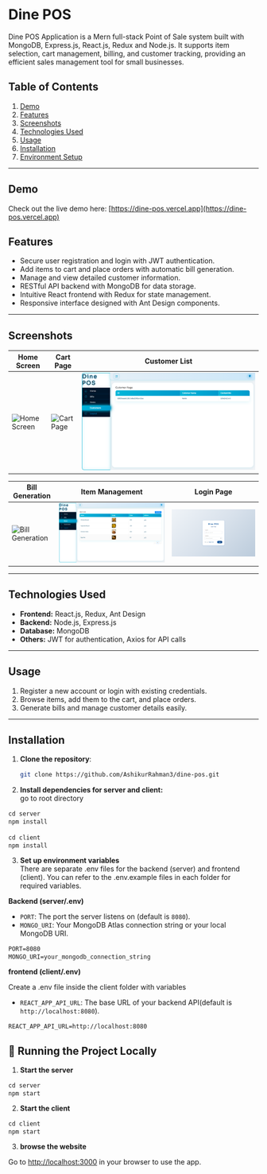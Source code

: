 # Dine POS 

Dine POS Application is a  Mern full-stack Point of Sale system built with MongoDB, Express.js, React.js, Redux and Node.js. It supports item selection, cart management, billing, and customer tracking, providing an efficient sales management tool for small businesses.

## Table of Contents

1. [Demo](#demo)  
2. [Features](#features)  
3. [Screenshots](#screenshots)  
4. [Technologies Used](#technologies-used)  
5. [Usage](#usage)  
6. [Installation](#installation)  
7. [Environment Setup](#environment-setup)

---

## Demo

Check out the live demo here: [https://dine-pos.vercel.app](https://dine-pos.vercel.app)

## Features

- Secure user registration and login with JWT authentication.
- Add items to cart and place orders with automatic bill generation.
- Manage and view detailed customer information.
- RESTful API backend with MongoDB for data storage.
- Intuitive React frontend with Redux for state management.
- Responsive interface designed with Ant Design components.

---

## Screenshots

| Home Screen | Cart Page | Customer List |
|-------------|------------|---------------|
| ![Home Screen](images/home_screen.png) | ![Cart Page](images/cart_page.png) | ![Customer List](images/customers.png) |

| Bill Generation | Item Management | Login Page |
|-----------------|-----------------|------------|
| ![Bill Generation](images/bill_generation.png) | ![Item Management](images/items.png) | ![Login Page](images/login.png) |

---

## Technologies Used

- **Frontend:** React.js, Redux, Ant Design  
- **Backend:** Node.js, Express.js  
- **Database:** MongoDB  
- **Others:** JWT for authentication, Axios for API calls

---

## Usage

1. Register a new account or login with existing credentials.  
2. Browse items, add them to the cart, and place orders.  
3. Generate bills and manage customer details easily.

---

## Installation

1. **Clone the repository**:  
   ```bash
   git clone https://github.com/AshikurRahman3/dine-pos.git
   ```

2. **Install dependencies for server and client:**  
go to root directory 

```
cd server
npm install

cd client
npm install
```
3. **Set up environment variables**  
There are separate .env files for the backend (server) and frontend (client). You can refer to the .env.example files in each folder for required variables.


**Backend (server/.env)**

- `PORT`: The port the server listens on (default is `8080`).
- `MONGO_URI`: Your MongoDB Atlas connection string or your local MongoDB URI.

```
PORT=8080
MONGO_URI=your_mongodb_connection_string
```



**frontend (client/.env)**

Create a .env file inside the client folder with variables



- `REACT_APP_API_URL`: The base URL of your backend API(default is `http://localhost:8080`).
```
REACT_APP_API_URL=http://localhost:8080

```
## 🚀 Running the Project Locally

1. **Start the server**  
```
cd server
npm start
```

2. **Start the client**

```
cd client
npm start
```
3. **browse the website**

Go to [http://localhost:3000](http://localhost:3000) in your browser to use the app.



